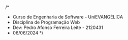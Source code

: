 /*
* Curso de Engenharia de Software - UniEVANGÉLICA
* Disciplina de Programação Web
* Dev: Pedro Afonso Ferreira Leite - 2120431
* 06/06/2024
*/
